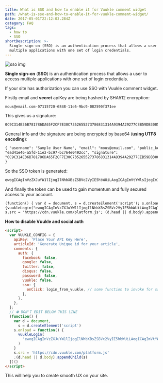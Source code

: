 ```yaml
---
title: What is SSO and how to enable it for Vuukle comment widget
path: /what-is-sso-and-how-to-enable-it-for-vuukle-comment-widget/
date: 2017-05-01T22:12:03.284Z
category: FAQ
tags:
  - how to
  - SSO
shortDescription: >-
  Single sign-on (SSO) is an authentication process that allows a user to access
  multiple applications with one set of login credentials.
---
```


![sso img](/img/what-is-sso-and-how-to-enable-it-for-vuukle-comment-widget-img_2.png)

**Single sign-on** (**SSO**) is an authentication process that allows a user to access multiple applications with one set of login credentials.

If your site has authorization you can use SSO with Vuukle comment widget.

Firstly email and **secret** apiKey are being hashed by SHA512 encryption:

```html
mous@email.com-07115720-6848-11e5-9bc9-002590f371ee
```

This gives us a signature:

```html
0C9C314E36B781786DA65F2CF7E30C7352655273786831314A9394A29277CEB59DB3005203A42F2DEA8A15A44630243E5B4F10C19AB0C7D703AC29D6C78A0180
```

General info and the signature are being encrypted by base64 (**using UTF8 encoding**):

```html
{ "username": "Sample User Name", "email": "mous@email.com", "public_key":
"ead41e46-a5fd-11e2-bc97-bc764e0492cc", "signature":
"0C9C314E36B781786DA65F2CF7E30C7352655273786831314A9394A29277CEB59DB3005203A42F2DEA8A15A44630243E5B4F10C19AB0C7D703AC29D6C78A0180"
}
```

So the SSO token is generated:

```html
ewogICAgInVzZXJuYW1lIjogIlNhbXBsZSBVc2VyIE5hbWUiLAogICAgImVtYWlsIjogIm1vdXNAZW1haWwuY29tIiwKICAgICJwdWJsaWNfa2V5IjogImVhZDQxZTQ2LWE1ZmQtMTFlMi1iYzk3LWJjNzY0ZTA0OTJjYyIsCiAgICAic2lnbmF0dXJlIjogIjBDOUMzMTRFMzZCNzgxNzg2REE2NUYyQ0Y3RTMwQzczNTI2NTUyNzM3ODY4MzEzMTRBOTM5NEEyOTI3N0NFQjU5REIzMDA1MjAzQTQyRjJERUE4QTE1QTQ0NjMwMjQzRTVCNEYxMEMxOUFCMEM3RDcwM0FDMjlENkM3OEEwMTgwIgp9
```

And finally the token can be used to gain momentum and fully secured access to your account.

```html
(function() { var d = document, s = d.createElement('script'); s.onload = function()
{vuukleLogin("ewogICAgInVzZXJuYW1lIjogIlNhbXBsZSBVc2VyIE5hbWUiLAogICAgImVtYWlsIjogIm1vdXNAZW1haWwuY29tIiwKICAgICJwdWJsaWNfa2V5IjogImVhZDQxZTQ2LWE1ZmQtMTFlMi1iYzk3LWJjNzY0ZTA0OTJjYyIsCiAgICAic2lnbmF0dXJlIjogIjBDOUMzMTRFMzZCNzgxNzg2REE2NUYyQ0Y3RTMwQzczNTI2NTUyNzM3ODY4MzEzMTRBOTM5NEEyOTI3N0NFQjU5REIzMDA1MjAzQTQyRjJERUE4QTE1QTQ0NjMwMjQzRTVCNEYxMEMxOUFCMEM3RDcwM0FDMjlENkM3OEEwMTgwIgp9")};
s.src = 'https://cdn.vuukle.com/platform.js'; (d.head || d.body).appendChild(s); })();
```

**How to disable Vuukle and social auth**

```html
<script>
  var VUUKLE_CONFIG = {
    apiKey: 'Place Your API Key Here',
    articleId: 'Generate Unique id for your article',
    comments: {
      auth: {
        facebook: false,
        google: false,
        twitter: false,
        disqus: false,
        password: false,
        vuukle: false,
        sso: {
          onClick: login_from_vuukle, // some function to invoke for sso modal
        },
      },
    },
  };
  // ⛔️ DON'T EDIT BELOW THIS LINE
  (function() {
    var d = document,
      s = d.createElement('script')
    s.onload = function() {
      vuukleLogin(
        'ewogICAgInVzZXJuYW1lIjogIlNhbXBsZSBVc2VyIE5hbWUiLAogICAgImVtYWlsIjogIm1vdXNAZW1haWwuY29tIiwKICAgICJwdWJsaWNfa2V5IjogImVhZDQxZTQ2LWE1ZmQtMTFlMi1iYzk3LWJjNzY0ZTA0OTJjYyIsCiAgICAic2lnbmF0dXJlIjogIjBDOUMzMTRFMzZCNzgxNzg2REE2NUYyQ0Y3RTMwQzczNTI2NTUyNzM3ODY4MzEzMTRBOTM5NEEyOTI3N0NFQjU5REIzMDA1MjAzQTQyRjJERUE4QTE1QTQ0NjMwMjQzRTVCNEYxMEMxOUFCMEM3RDcwM0FDMjlENkM3OEEwMTgwIgp9',
      )
    }
    s.src = 'https://cdn.vuukle.com/platform.js'
    ;(d.head || d.body).appendChild(s)
  })()
</script>
```

This will help you to create smooth UX on your site.
